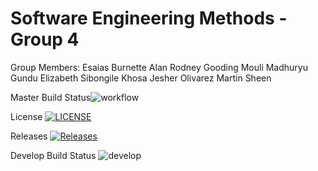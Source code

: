 # Software Engineering Methods - Group 4

Group Members:
    Esaias Burnette
    Alan Rodney Gooding
    Mouli Madhuryu Gundu
    Elizabeth Sibongile Khosa
    Jesher Olivarez
    Martin Sheen

Master Build Status![workflow](https://github.com/MartinSVG/SEM-Group-4/actions/workflows/main.yml/badge.svg)

License [![LICENSE](https://img.shields.io/github/license/MartinSVG/SEM-Group-4.svg?style=flat-square)](https://github.com/MartinSVG/SEM-Group-4/blob/master/LICENSE)

Releases [![Releases](https://img.shields.io/github/release/MartinSVG/SEM-Group-4/all.svg?style=flat-square)](https://github.comMartinSVG/SEM-Group-4/releases)


Develop Build Status ![develop](https://img.shields.io/github/actions/workflow/status/MartinSVG/SEM-Group-4/main.yml?branch=develop)
